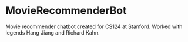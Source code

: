 # MovieRecommenderBot
Movie recommender chatbot created for CS124 at Stanford. Worked with legends Hang Jiang and Richard Kahn.

